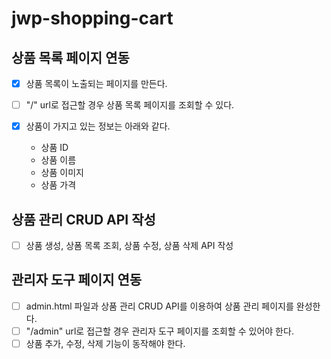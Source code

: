 # jwp-shopping-cart
## 상품 목록 페이지 연동
- [x] 상품 목록이 노출되는 페이지를 만든다.
- [ ] "/" url로 접근할 경우 상품 목록 페이지를 조회할 수 있다.

- [x] 상품이 가지고 있는 정보는 아래와 같다.
  - 상품 ID
  - 상품 이름
  - 상품 이미지
  - 상품 가격

## 상품 관리 CRUD API 작성
- [ ] 상품 생성, 상폼 목록 조회, 상품 수정, 상품 삭제 API 작성

## 관리자 도구 페이지 연동
- [ ] admin.html 파일과 상품 관리 CRUD API를 이용하여 상품 관리 페이지를 완성한다.
- [ ] "/admin" url로 접근할 경우 관리자 도구 페이지를 조회할 수 있어야 한다.
- [ ] 상품 추가, 수정, 삭제 기능이 동작해야 한다.
